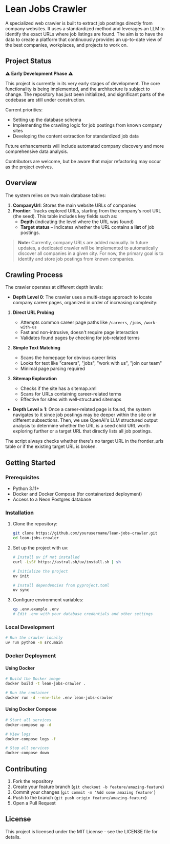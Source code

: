 # Lean Jobs Crawler

A specialized web crawler is built to extract job postings directly from company websites. It uses a standardized method and leverages an LLM to identify the exact URLs where job listings are found. The aim is to have the data to create a platform that continuously provides an up-to-date view of the best companies, workplaces, and projects to work on.

## Project Status

⚠️ **Early Development Phase** ⚠️

This project is currently in its very early stages of development. The core functionality is being implemented, and the architecture is subject to change. The repository has just been initialized, and significant parts of the codebase are still under construction.

Current priorities:
- Setting up the database schema
- Implementing the crawling logic for job postings from known company sites
- Developing the content extraction for standardized job data

Future enhancements will include automated company discovery and more comprehensive data analysis.

Contributors are welcome, but be aware that major refactoring may occur as the project evolves.

## Overview

The system relies on two main database tables:

1. **CompanyUrl**: Stores the main website URLs of companies
2. **Frontier**: Tracks explored URLs, starting from the company's root URL (the seed). This table includes key fields such as:
   - **Depth** (indicating the level where the URL was found)
   - **Target status** – Indicates whether the URL contains a **list** of job postings.

> **Note:** Currently, company URLs are added manually. In future updates, a dedicated crawler will be implemented to automatically discover all companies in a given city. For now, the primary goal is to identify and store job postings from known companies.

## Crawling Process

The crawler operates at different depth levels:

- **Depth Level 0**: The crawler uses a multi-stage approach to locate company career pages, organized in order of increasing complexity:

1. **Direct URL Probing**
   - Attempts common career page paths like `/careers`, `/jobs`, `/work-with-us`
   - Fast and non-intrusive, doesn't require page interaction
   - Validates found pages by checking for job-related terms

2. **Simple Text Matching**
   - Scans the homepage for obvious career links
   - Looks for text like "careers", "jobs", "work with us", "join our team"
   - Minimal page parsing required

3. **Sitemap Exploration**
   - Checks if the site has a sitemap.xml
   - Scans for URLs containing career-related terms
   - Effective for sites with well-structured sitemaps
   
- **Depth Level ≥ 1**: Once a career-related page is found, the system navigates to it since job postings may be deeper within the site or in different subsections. Then, we use OpenAI's LLM structured output analysis to determine whether the URL is a seed child URL worth exploring further or a target URL that directly lists all job postings.

The script always checks whether there's no target URL in the frontier_urls table or if the existing target URL is broken.

## Getting Started

### Prerequisites

- Python 3.11+
- Docker and Docker Compose (for containerized deployment)
- Access to a Neon Postgres database

### Installation

1. Clone the repository:
   ```bash
   git clone https://github.com/yourusername/lean-jobs-crawler.git
   cd lean-jobs-crawler
   ```

2. Set up the project with uv:
   ```bash
   # Install uv if not installed
   curl -LsSf https://astral.sh/uv/install.sh | sh
   
   # Initialize the project
   uv init
   
   # Install dependencies from pyproject.toml
   uv sync
   ```

3. Configure environment variables:
   ```bash
   cp .env.example .env
   # Edit .env with your database credentials and other settings
   ```

### Local Development

```bash
# Run the crawler locally
uv run python -m src.main
```

### Docker Deployment

#### Using Docker

```bash
# Build the Docker image
docker build -t lean-jobs-crawler .

# Run the container
docker run -d --env-file .env lean-jobs-crawler
```

#### Using Docker Compose

```bash
# Start all services
docker-compose up -d

# View logs
docker-compose logs -f

# Stop all services
docker-compose down
```

## Contributing

1. Fork the repository
2. Create your feature branch (`git checkout -b feature/amazing-feature`)
3. Commit your changes (`git commit -m 'Add some amazing feature'`)
4. Push to the branch (`git push origin feature/amazing-feature`)
5. Open a Pull Request

## License

This project is licensed under the MIT License - see the LICENSE file for details.